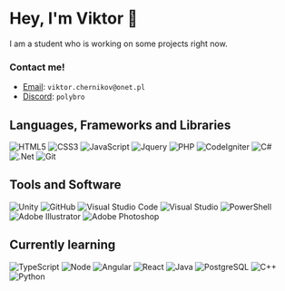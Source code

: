 # Hey, I'm Viktor 👋 
I am a student who is working on some projects right now. 

### Contact me!
- [Email](mailto:viktor.chernikov@onet.pl): `viktor.chernikov@onet.pl`
- [Discord](https://discord.gg/H4KDxzMpP2): `polybro`
  
## Languages, Frameworks and Libraries
![HTML5](https://img.shields.io/badge/html5-%23E34F26.svg?style=for-the-badge&logo=html5&logoColor=white)
![CSS3](https://img.shields.io/badge/css3-%231572B6.svg?style=for-the-badge&logo=css3&logoColor=white) 
![JavaScript](https://img.shields.io/badge/javascript-%23323330.svg?style=for-the-badge&logo=javascript&logoColor=%23F7DF1E)
![Jquery](https://img.shields.io/badge/jquery-%3333333.svg?style=for-the-badge&logo=jquery&logoColor=blue)
![PHP](https://img.shields.io/badge/php-%233233.svg?style=for-the-badge&logo=php&logoColor=%8993be)
![CodeIgniter](https://img.shields.io/badge/CodeIgniter-DD4814.svg?style=for-the-badge&logo=codeigniter&logoColor=white)
![C#](https://img.shields.io/badge/c%20SHARP-9A4993.svg?style=for-the-badge&logo=c-sharp&logoColor=white)
![.Net](https://img.shields.io/badge/.NET-5C2D91?style=for-the-badge&logo=.net&logoColor=white) 
![Git](https://img.shields.io/badge/git-%23F05033.svg?style=for-the-badge&logo=git&logoColor=white)

## Tools and Software
![Unity](https://img.shields.io/badge/unity-%23000000.svg?style=for-the-badge&logo=unity&logoColor=white)
![GitHub](https://img.shields.io/badge/github-%23121011.svg?style=for-the-badge&logo=github&logoColor=white)
![Visual Studio Code](https://img.shields.io/badge/Visual%20Studio%20Code-0078d7.svg?style=for-the-badge&logo=visual-studio-code&logoColor=white) 
![Visual Studio](https://img.shields.io/badge/Visual%20Studio-5C2D91.svg?style=for-the-badge&logo=visual-studio&logoColor=white) 
![PowerShell](https://img.shields.io/badge/PowerShell-%235391FE.svg?style=for-the-badge&logo=powershell&logoColor=white)
![Adobe Illustrator](https://img.shields.io/badge/adobe%20illustrator-%23FF9A00.svg?style=for-the-badge&logo=adobe%20illustrator&logoColor=white) 
![Adobe Photoshop](https://img.shields.io/badge/adobe%20photoshop-%2331A8FF.svg?style=for-the-badge&logo=adobe%20photoshop&logoColor=white)

## Currently learning
![TypeScript](https://img.shields.io/badge/typescript-007acc.svg?style=for-the-badge&logo=typescript&logoColor=white)
![Node](https://img.shields.io/badge/nodejs-%3c873a.svg?style=for-the-badge&logo=node.js&logoColor=black)
![Angular](https://img.shields.io/badge/angular-dd1b16.svg?style=for-the-badge&logo=angular&logoColor=white)
![React](https://img.shields.io/badge/react-61DBFB.svg?style=for-the-badge&logo=react&logoColor=black)
![Java](https://img.shields.io/badge/java-%23ED8B00.svg?style=for-the-badge&logo=openjdk&logoColor=white)
![PostgreSQL](https://img.shields.io/badge/PostgreSQL-0064a5.svg?style=for-the-badge&logo=postgresql&logoColor=white)
![C++](https://img.shields.io/badge/c++-044F88.svg?style=for-the-badge&logo=cplusplus&logoColor=white)
![Python](https://img.shields.io/badge/python-3670A0?style=for-the-badge&logo=python&logoColor=ffdd54)
